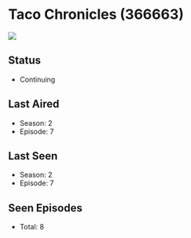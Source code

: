 # Taco Chronicles (366663)

<img src="https://dg31sz3gwrwan.cloudfront.net/poster/366663/1376289-0-optimized.jpg" />

## Status
* Continuing
## Last Aired
* Season: 2
* Episode: 7
## Last Seen
* Season: 2
* Episode: 7
## Seen Episodes
* Total: 8
